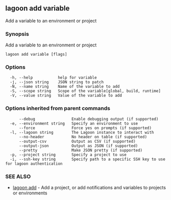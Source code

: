 ## lagoon add variable

Add a variable to an environment or project

### Synopsis

Add a variable to an environment or project

```
lagoon add variable [flags]
```

### Options

```
  -h, --help           help for variable
  -j, --json string    JSON string to patch
  -N, --name string    Name of the variable to add
  -S, --scope string   Scope of the variable[global, build, runtime]
  -V, --value string   Value of the variable to add
```

### Options inherited from parent commands

```
      --debug                Enable debugging output (if supported)
  -e, --environment string   Specify an environment to use
      --force                Force yes on prompts (if supported)
  -l, --lagoon string        The Lagoon instance to interact with
      --no-header            No header on table (if supported)
      --output-csv           Output as CSV (if supported)
      --output-json          Output as JSON (if supported)
      --pretty               Make JSON pretty (if supported)
  -p, --project string       Specify a project to use
  -i, --ssh-key string       Specify path to a specific SSH key to use for lagoon authentication
```

### SEE ALSO

* [lagoon add](lagoon_add.md)	 - Add a project, or add notifications and variables to projects or environments

